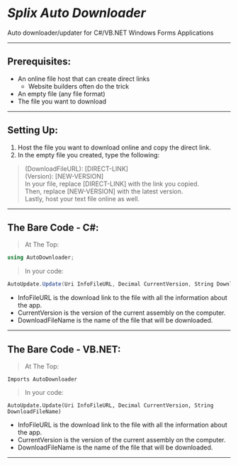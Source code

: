 # *Splix Auto Downloader*
Auto downloader/updater for C#/VB.NET Windows Forms Applications
___
## Prerequisites:
* An online file host that can create direct links
  * Website builders often do the trick
* An empty file (any file format)
* The file you want to download
___
## Setting Up:
1. Host the file you want to download online and copy the direct link.
2. In the empty file you created, type the following:
> (DownloadFileURL): [DIRECT-LINK] <br/>
> (Version): [NEW-VERSION] <br/>
In your file, replace [DIRECT-LINK] with the link you copied. <br/>
Then, replace [NEW-VERSION] with the latest version. <br/>
Lastly, host your text file online as well. <br/>
___
## The Bare Code - C#:
> At The Top:
```csharp
using AutoDownloader;
```
> In your code:
```csharp
AutoUpdate.Update(Uri InfoFileURL, Decimal CurrentVersion, String DownloadFileName);
```
* InfoFileURL is the download link to the file with all the information about the app.
* CurrentVersion is the version of the current assembly on the computer.
* DownloadFileName is the name of the file that will be downloaded.
___
## The Bare Code - VB.NET:
> At The Top:
```vb.net
Imports AutoDownloader
```
> In your code:
```vb.net
AutoUpdate.Update(Uri InfoFileURL, Decimal CurrentVersion, String DownloadFileName)
```
* InfoFileURL is the download link to the file with all the information about the app.
* CurrentVersion is the version of the current assembly on the computer.
* DownloadFileName is the name of the file that will be downloaded.
___

